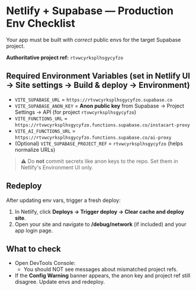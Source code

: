 # Netlify + Supabase — Production Env Checklist

Your app must be built with *correct* public envs for the target Supabase project.

**Authoritative project ref:** `rtvwcyrksplhsgycyfzo`

## Required Environment Variables (set in Netlify UI → Site settings → Build & deploy → Environment)
- `VITE_SUPABASE_URL` = `https://rtvwcyrksplhsgycyfzo.supabase.co`
- `VITE_SUPABASE_ANON_KEY` = **Anon public key** from Supabase → Project Settings → API (for project `rtvwcyrksplhsgycyfzo`)
- `VITE_FUNCTIONS_URL` = `https://rtvwcyrksplhsgycyfzo.functions.supabase.co/instacart-proxy`
- `VITE_AI_FUNCTIONS_URL` = `https://rtvwcyrksplhsgycyfzo.functions.supabase.co/ai-proxy`
- (Optional) `VITE_SUPABASE_PROJECT_REF` = `rtvwcyrksplhsgycyfzo` (helps normalize URLs)

> ⚠️ Do **not** commit secrets like anon keys to the repo. Set them in Netlify's Environment UI only.

## Redeploy
After updating env vars, trigger a fresh deploy:
1. In Netlify, click **Deploys → Trigger deploy → Clear cache and deploy site**.
2. Open your site and navigate to **/debug/network** (if included) and your app login page.

## What to check
- Open DevTools Console:
  - You should NOT see messages about mismatched project refs.
- If the **Config Warning** banner appears, the anon key and project ref still disagree. Update envs and redeploy.
